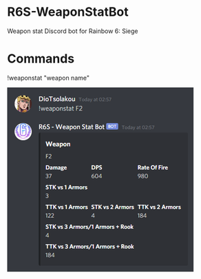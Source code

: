 # R6S-WeaponStatBot
Weapon stat Discord bot for Rainbow 6: Siege

# Commands
!weaponstat "weapon name"

![alt text](readme_pic.png?raw=true)
